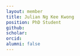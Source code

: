 ```yaml
---
layout: member
title: Julian Ng Kee Kwong
position: PhD Student
github: 
scholar: 
orcid: 
alumni: false
---
```


